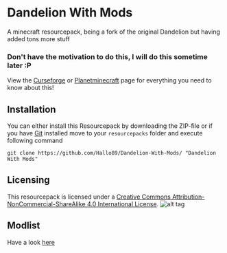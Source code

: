 # Dandelion With Mods
A minecraft resourcepack, being a fork of the original Dandelion but having added tons more stuff

### Don't have the motivation to do this, I will do this sometime later :P
View the [Curseforge](https://minecraft.curseforge.com/projects/dandelion-with-mods) or [Planetminecraft](https://www.planetminecraft.com/texture_pack/mods-addon-pack-for-dandelion-110/) page for everything you need to know about this!


## Installation
You can either install this Resourcepack by downloading the ZIP-file or if you have [Git](https://git-scm.com/) installed
move to your `resourcepacks` folder and execute following command
```
git clone https://github.com/Hallo89/Dandelion-With-Mods/ "Dandelion With Mods"
```

## Licensing

This resourcepack is licensed under a [Creative Commons Attribution-NonCommercial-ShareAlike 4.0 International License](https://creativecommons.org/licenses/by-nc-sa/4.0/).
![alt tag](https://i.creativecommons.org/l/by-nc-sa/4.0/88x31.png)

## Modlist

Have a look [here][mods]

[mods]: ./mods.md

